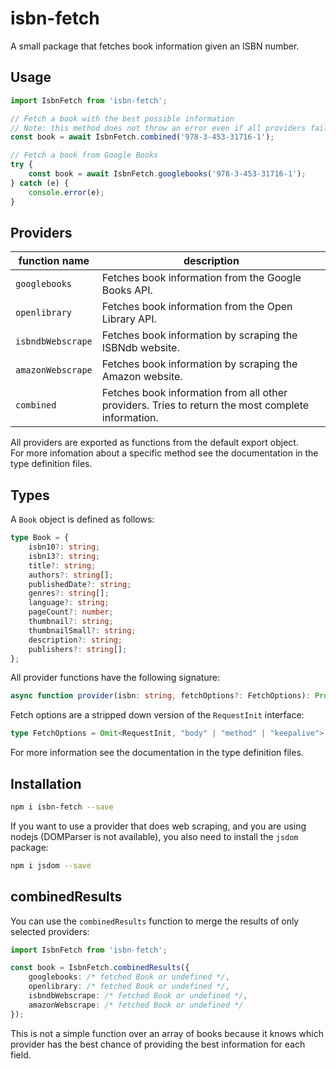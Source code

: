 # isbn-fetch

A small package that fetches book information given an ISBN number.

## Usage

```typescript
import IsbnFetch from 'isbn-fetch';

// Fetch a book with the best possible information
// Note: this method does not throw an error even if all providers fail
const book = await IsbnFetch.combined('978-3-453-31716-1');

// Fetch a book from Google Books
try {
    const book = await IsbnFetch.googlebooks('978-3-453-31716-1');
} catch (e) {
    console.error(e);
}
```

## Providers

| function name | description |
| --- | --- |
| `googlebooks` | Fetches book information from the Google Books API. |
| `openlibrary` | Fetches book information from the Open Library API. |
| `isbndbWebscrape` | Fetches book information by scraping the ISBNdb website. |
| `amazonWebscrape` | Fetches book information by scraping the Amazon website. |
| `combined` | Fetches book information from all other providers. Tries to return the most complete information. |

All providers are exported as functions from the default export object.  
For more infomation about a specific method see the documentation in the type definition files.

## Types

A `Book` object is defined as follows:

```typescript
type Book = {
    isbn10?: string;
    isbn13?: string;
    title?: string;
    authors?: string[];
    publishedDate?: string;
    genres?: string[];
    language?: string;
    pageCount?: number;
    thumbnail?: string;
    thumbnailSmall?: string;
    description?: string;
    publishers?: string[];
};
```

All provider functions have the following signature:

```typescript
async function provider(isbn: string, fetchOptions?: FetchOptions): Promise<Book>;
```

Fetch options are a stripped down version of the `RequestInit` interface:
```typescript
type FetchOptions = Omit<RequestInit, "body" | "method" | "keepalive">;
```

For more information see the documentation in the type definition files.

## Installation

```bash
npm i isbn-fetch --save
```

If you want to use a provider that does web scraping, and you are using nodejs (DOMParser is not available), you also need to install the `jsdom` package:
```bash
npm i jsdom --save
```

## combinedResults

You can use the `combinedResults` function to merge the results of only selected providers:

```typescript
import IsbnFetch from 'isbn-fetch';

const book = IsbnFetch.combinedResults({
    googlebooks: /* fetched Book or undefined */,
    openlibrary: /* fetched Book or undefined */,
    isbndbWebscrape: /* fetched Book or undefined */,
    amazonWebscrape: /* fetched Book or undefined */
});
```

This is not a simple function over an array of books because it knows which provider has the best chance of providing the best information for each field.
